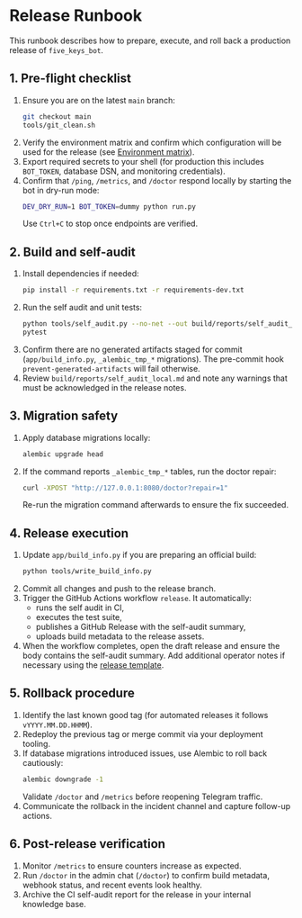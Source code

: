 # Release Runbook

This runbook describes how to prepare, execute, and roll back a production release of `five_keys_bot`.

## 1. Pre-flight checklist

1. Ensure you are on the latest `main` branch:
   ```bash
   git checkout main
   tools/git_clean.sh
   ```
2. Verify the environment matrix and confirm which configuration will be used for the release (see [Environment matrix](./ENVIRONMENT_MATRIX.md)).
3. Export required secrets to your shell (for production this includes `BOT_TOKEN`, database DSN, and monitoring credentials).
4. Confirm that `/ping`, `/metrics`, and `/doctor` respond locally by starting the bot in dry-run mode:
   ```bash
   DEV_DRY_RUN=1 BOT_TOKEN=dummy python run.py
   ```
   Use `Ctrl+C` to stop once endpoints are verified.

## 2. Build and self-audit

1. Install dependencies if needed:
   ```bash
   pip install -r requirements.txt -r requirements-dev.txt
   ```
2. Run the self audit and unit tests:
   ```bash
   python tools/self_audit.py --no-net --out build/reports/self_audit_local.md
   pytest
   ```
3. Confirm there are no generated artifacts staged for commit (`app/build_info.py`, `_alembic_tmp_*` migrations). The pre-commit hook `prevent-generated-artifacts` will fail otherwise.
4. Review `build/reports/self_audit_local.md` and note any warnings that must be acknowledged in the release notes.

## 3. Migration safety

1. Apply database migrations locally:
   ```bash
   alembic upgrade head
   ```
2. If the command reports `_alembic_tmp_*` tables, run the doctor repair:
   ```bash
   curl -XPOST "http://127.0.0.1:8080/doctor?repair=1"
   ```
   Re-run the migration command afterwards to ensure the fix succeeded.

## 4. Release execution

1. Update `app/build_info.py` if you are preparing an official build:
   ```bash
   python tools/write_build_info.py
   ```
2. Commit all changes and push to the release branch.
3. Trigger the GitHub Actions workflow `release`. It automatically:
   - runs the self audit in CI,
   - executes the test suite,
   - publishes a GitHub Release with the self-audit summary,
   - uploads build metadata to the release assets.
4. When the workflow completes, open the draft release and ensure the body contains the self-audit summary. Add additional operator notes if necessary using the [release template](../.github/release-template.md).

## 5. Rollback procedure

1. Identify the last known good tag (for automated releases it follows `vYYYY.MM.DD.HHMM`).
2. Redeploy the previous tag or merge commit via your deployment tooling.
3. If database migrations introduced issues, use Alembic to roll back cautiously:
   ```bash
   alembic downgrade -1
   ```
   Validate `/doctor` and `/metrics` before reopening Telegram traffic.
4. Communicate the rollback in the incident channel and capture follow-up actions.

## 6. Post-release verification

1. Monitor `/metrics` to ensure counters increase as expected.
2. Run `/doctor` in the admin chat (`/doctor`) to confirm build metadata, webhook status, and recent events look healthy.
3. Archive the CI self-audit report for the release in your internal knowledge base.
